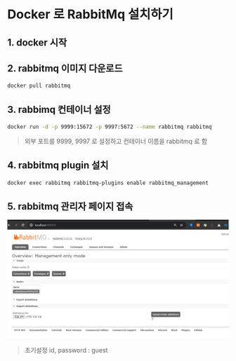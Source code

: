 # Docker 로 RabbitMq 설치하기 

## 1. docker 시작  
  
## 2. rabbitmq 이미지 다운로드 
```bash
docker pull rabbitmq
```
  
## 3. rabbimq 컨테이너 설정 
```bash
docker run -d -p 9999:15672 -p 9997:5672 --name rabbitmq rabbitmq
```
> 외부 포트를 9999, 9997 로 설정하고 컨테이너 이름을 rabbitmq 로 함 

## 4. rabbitmq plugin 설치 
```bash
docker exec rabbitmq rabbitmq-plugins enable rabbitmq_management
```
  

## 5. rabbitmq 관리자 페이지 접속 
![alt text](image.png)
> 초기설정 id, password : guest 
